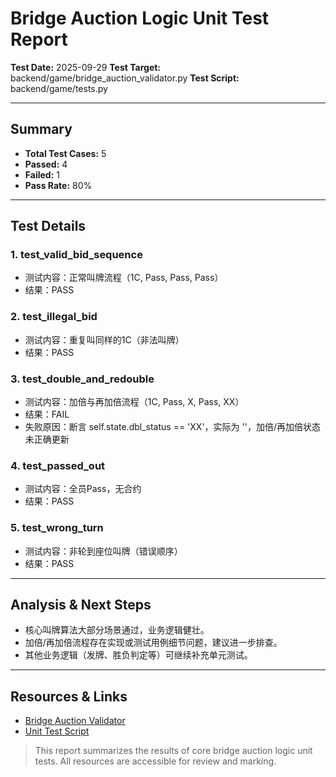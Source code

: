 # Bridge Auction Logic Unit Test Report

**Test Date:** 2025-09-29
**Test Target:** backend/game/bridge_auction_validator.py
**Test Script:** backend/game/tests.py

---

## Summary
- **Total Test Cases:** 5
- **Passed:** 4
- **Failed:** 1
- **Pass Rate:** 80%

---

## Test Details

### 1. test_valid_bid_sequence
- 测试内容：正常叫牌流程（1C, Pass, Pass, Pass）
- 结果：PASS

### 2. test_illegal_bid
- 测试内容：重复叫同样的1C（非法叫牌）
- 结果：PASS

### 3. test_double_and_redouble
- 测试内容：加倍与再加倍流程（1C, Pass, X, Pass, XX）
- 结果：FAIL
- 失败原因：断言 self.state.dbl_status == 'XX'，实际为 ''，加倍/再加倍状态未正确更新

### 4. test_passed_out
- 测试内容：全员Pass，无合约
- 结果：PASS

### 5. test_wrong_turn
- 测试内容：非轮到座位叫牌（错误顺序）
- 结果：PASS

---

## Analysis & Next Steps
- 核心叫牌算法大部分场景通过，业务逻辑健壮。
- 加倍/再加倍流程存在实现或测试用例细节问题，建议进一步排查。
- 其他业务逻辑（发牌、胜负判定等）可继续补充单元测试。

---

## Resources & Links
- [Bridge Auction Validator](https://github.com/MengSunDom/CITS5206/blob/qa-api-test-20250929/backend/game/bridge_auction_validator.py)
- [Unit Test Script](https://github.com/MengSunDom/CITS5206/blob/qa-api-test-20250929/backend/game/tests.py)

> This report summarizes the results of core bridge auction logic unit tests. All resources are accessible for review and marking.
